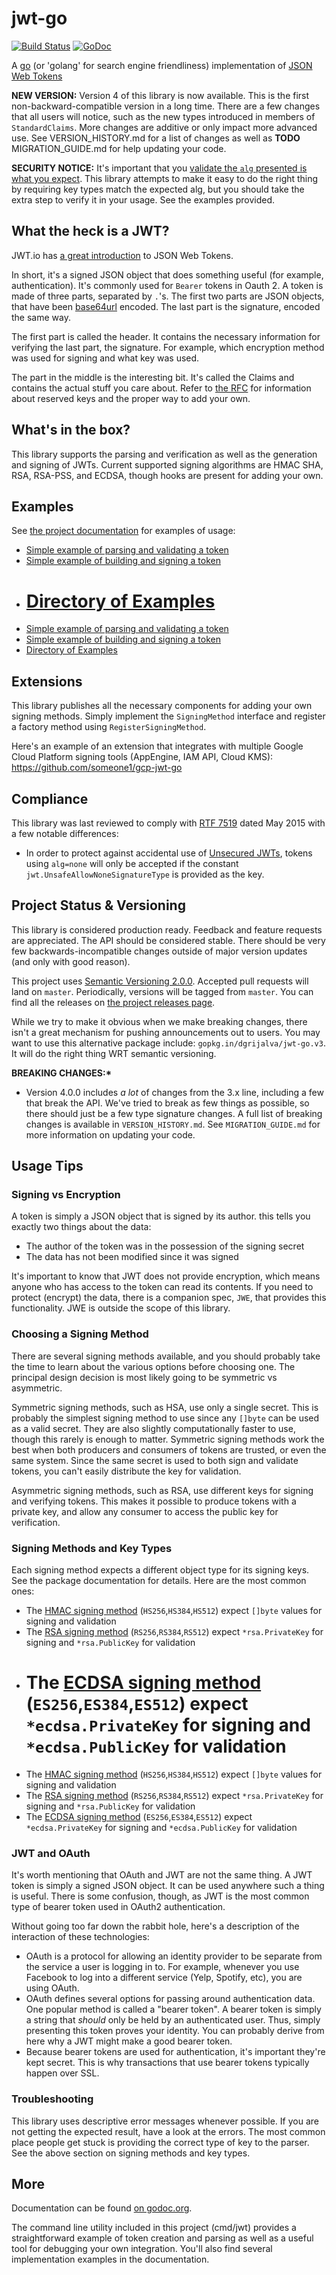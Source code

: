 # jwt-go

[![Build Status](https://travis-ci.org/dgrijalva/jwt-go.svg?branch=master)](https://travis-ci.org/dgrijalva/jwt-go)
[![GoDoc](https://godoc.org/github.com/malusev998/jwt-go/v4?status.svg)](https://godoc.org/github.com/malusev998/jwt-go/v4)

A [go](http://www.golang.org) (or 'golang' for search engine friendliness) implementation of [JSON Web Tokens](http://self-issued.info/docs/draft-ietf-oauth-json-web-token.html)

**NEW VERSION:** Version 4 of this library is now available. This is the first non-backward-compatible version in a long time. There are a few changes that all users will notice, such as the new types introduced in members of `StandardClaims`. More changes are additive or only impact more advanced use. See VERSION_HISTORY.md for a list of changes as well as **TODO** MIGRATION_GUIDE.md for help updating your code.

**SECURITY NOTICE:** It's important that you [validate the `alg` presented is what you expect](https://auth0.com/blog/critical-vulnerabilities-in-json-web-token-libraries/). This library attempts to make it easy to do the right thing by requiring key types match the expected alg, but you should take the extra step to verify it in your usage. See the examples provided.

## What the heck is a JWT?

JWT.io has [a great introduction](https://jwt.io/introduction) to JSON Web Tokens.

In short, it's a signed JSON object that does something useful (for example, authentication). It's commonly used for `Bearer` tokens in Oauth 2. A token is made of three parts, separated by `.`'s. The first two parts are JSON objects, that have been [base64url](http://tools.ietf.org/html/rfc4648) encoded. The last part is the signature, encoded the same way.

The first part is called the header. It contains the necessary information for verifying the last part, the signature. For example, which encryption method was used for signing and what key was used.

The part in the middle is the interesting bit. It's called the Claims and contains the actual stuff you care about. Refer to [the RFC](http://self-issued.info/docs/draft-ietf-oauth-json-web-token.html) for information about reserved keys and the proper way to add your own.

## What's in the box?

This library supports the parsing and verification as well as the generation and signing of JWTs. Current supported signing algorithms are HMAC SHA, RSA, RSA-PSS, and ECDSA, though hooks are present for adding your own.

## Examples

See [the project documentation](https://godoc.org/github.com/malusev998/jwt-go/v4) for examples of usage:

- [Simple example of parsing and validating a token](https://godoc.org/github.com/malusev998/jwt-go/v4#example-Parse--Hmac)
- [Simple example of building and signing a token](https://godoc.org/github.com/malusev998/jwt-go/v4#example-New--Hmac)
- # [Directory of Examples](https://godoc.org/github.com/malusev998/jwt-go/v4#pkg-examples)
- [Simple example of parsing and validating a token](https://godoc.org/github.com/dgrijalva/jwt-go#example-Parse--Hmac)
- [Simple example of building and signing a token](https://godoc.org/github.com/dgrijalva/jwt-go#example-New--Hmac)
- [Directory of Examples](https://godoc.org/github.com/dgrijalva/jwt-go#pkg-examples)

## Extensions

This library publishes all the necessary components for adding your own signing methods. Simply implement the `SigningMethod` interface and register a factory method using `RegisterSigningMethod`.

Here's an example of an extension that integrates with multiple Google Cloud Platform signing tools (AppEngine, IAM API, Cloud KMS): https://github.com/someone1/gcp-jwt-go

## Compliance

This library was last reviewed to comply with [RTF 7519](http://www.rfc-editor.org/info/rfc7519) dated May 2015 with a few notable differences:

- In order to protect against accidental use of [Unsecured JWTs](http://self-issued.info/docs/draft-ietf-oauth-json-web-token.html#UnsecuredJWT), tokens using `alg=none` will only be accepted if the constant `jwt.UnsafeAllowNoneSignatureType` is provided as the key.

## Project Status & Versioning

This library is considered production ready. Feedback and feature requests are appreciated. The API should be considered stable. There should be very few backwards-incompatible changes outside of major version updates (and only with good reason).

This project uses [Semantic Versioning 2.0.0](http://semver.org). Accepted pull requests will land on `master`. Periodically, versions will be tagged from `master`. You can find all the releases on [the project releases page](https://github.com/malusev998/jwt-go/v4/releases).

While we try to make it obvious when we make breaking changes, there isn't a great mechanism for pushing announcements out to users. You may want to use this alternative package include: `gopkg.in/dgrijalva/jwt-go.v3`. It will do the right thing WRT semantic versioning.

**BREAKING CHANGES:\***

- Version 4.0.0 includes _a lot_ of changes from the 3.x line, including a few that break the API. We've tried to break as few things as possible, so there should just be a few type signature changes. A full list of breaking changes is available in `VERSION_HISTORY.md`. See `MIGRATION_GUIDE.md` for more information on updating your code.

## Usage Tips

### Signing vs Encryption

A token is simply a JSON object that is signed by its author. this tells you exactly two things about the data:

- The author of the token was in the possession of the signing secret
- The data has not been modified since it was signed

It's important to know that JWT does not provide encryption, which means anyone who has access to the token can read its contents. If you need to protect (encrypt) the data, there is a companion spec, `JWE`, that provides this functionality. JWE is outside the scope of this library.

### Choosing a Signing Method

There are several signing methods available, and you should probably take the time to learn about the various options before choosing one. The principal design decision is most likely going to be symmetric vs asymmetric.

Symmetric signing methods, such as HSA, use only a single secret. This is probably the simplest signing method to use since any `[]byte` can be used as a valid secret. They are also slightly computationally faster to use, though this rarely is enough to matter. Symmetric signing methods work the best when both producers and consumers of tokens are trusted, or even the same system. Since the same secret is used to both sign and validate tokens, you can't easily distribute the key for validation.

Asymmetric signing methods, such as RSA, use different keys for signing and verifying tokens. This makes it possible to produce tokens with a private key, and allow any consumer to access the public key for verification.

### Signing Methods and Key Types

Each signing method expects a different object type for its signing keys. See the package documentation for details. Here are the most common ones:

- The [HMAC signing method](https://godoc.org/github.com/malusev998/jwt-go/v4#SigningMethodHMAC) (`HS256`,`HS384`,`HS512`) expect `[]byte` values for signing and validation
- The [RSA signing method](https://godoc.org/github.com/malusev998/jwt-go/v4#SigningMethodRSA) (`RS256`,`RS384`,`RS512`) expect `*rsa.PrivateKey` for signing and `*rsa.PublicKey` for validation
- # The [ECDSA signing method](https://godoc.org/github.com/malusev998/jwt-go/v4#SigningMethodECDSA) (`ES256`,`ES384`,`ES512`) expect `*ecdsa.PrivateKey` for signing and `*ecdsa.PublicKey` for validation
- The [HMAC signing method](https://godoc.org/github.com/dgrijalva/jwt-go#SigningMethodHMAC) (`HS256`,`HS384`,`HS512`) expect `[]byte` values for signing and validation
- The [RSA signing method](https://godoc.org/github.com/dgrijalva/jwt-go#SigningMethodRSA) (`RS256`,`RS384`,`RS512`) expect `*rsa.PrivateKey` for signing and `*rsa.PublicKey` for validation
- The [ECDSA signing method](https://godoc.org/github.com/dgrijalva/jwt-go#SigningMethodECDSA) (`ES256`,`ES384`,`ES512`) expect `*ecdsa.PrivateKey` for signing and `*ecdsa.PublicKey` for validation

### JWT and OAuth

It's worth mentioning that OAuth and JWT are not the same thing. A JWT token is simply a signed JSON object. It can be used anywhere such a thing is useful. There is some confusion, though, as JWT is the most common type of bearer token used in OAuth2 authentication.

Without going too far down the rabbit hole, here's a description of the interaction of these technologies:

- OAuth is a protocol for allowing an identity provider to be separate from the service a user is logging in to. For example, whenever you use Facebook to log into a different service (Yelp, Spotify, etc), you are using OAuth.
- OAuth defines several options for passing around authentication data. One popular method is called a "bearer token". A bearer token is simply a string that _should_ only be held by an authenticated user. Thus, simply presenting this token proves your identity. You can probably derive from here why a JWT might make a good bearer token.
- Because bearer tokens are used for authentication, it's important they're kept secret. This is why transactions that use bearer tokens typically happen over SSL.

### Troubleshooting

This library uses descriptive error messages whenever possible. If you are not getting the expected result, have a look at the errors. The most common place people get stuck is providing the correct type of key to the parser. See the above section on signing methods and key types.

## More

Documentation can be found [on godoc.org](http://godoc.org/github.com/malusev998/jwt-go/v4).

The command line utility included in this project (cmd/jwt) provides a straightforward example of token creation and parsing as well as a useful tool for debugging your own integration. You'll also find several implementation examples in the documentation.
